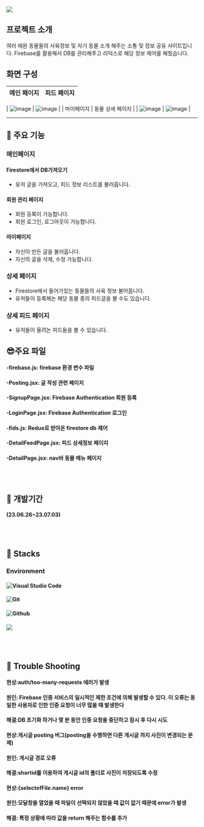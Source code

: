 <img src="https://capsule-render.vercel.app/api?type=waving&color=auto&height=200&section=header&text=😺PetoPia😺&fontSize=90" />

## 프로젝트 소개

여러 애완 동물들의 사육정보 및 자기 동물 소개 해주는 소통 및 정보 공유 사이트입니다.
Firebase를 활용해서 DB를 관리해주고 리덕스로 해당 정보 제어를 해줬습니다.

## 화면 구성

| 메인 페이지 | 피드 페이지 |
| :---------- | :---------: |

| ![image](https://github.com/Hediar/PetoPia/assets/69897998/c0944829-26b0-4eb2-8374-d547d0ad0cac)
| ![image](https://github.com/Hediar/PetoPia/assets/69897998/9328e4d0-81bb-4bf2-bb9a-182541288882)
|
| 마이페이지 | 동물 상세 페이지 |
| ![image](https://github.com/Hediar/PetoPia/assets/69897998/4832375b-5365-451a-9351-84cd80f92acd)
| ![image](https://github.com/Hediar/PetoPia/assets/69897998/bb011c35-761e-4a40-921a-5688216152c1)
|

---

## :partying_face: 주요 기능

### 메인페이지

#### Firestore에서 DB가져오기

- 유저 글을 가져오고, 피드 정보 리스트를 불러옵니다.

#### 회원 관리 페이지

- 회원 등록이 가능합니다.
- 회원 로그인, 로그아웃이 가능합니다.

#### 마이페이지

- 자신이 만든 글을 불러옵니다.
- 자신의 글을 삭제, 수정 가능합니다.

### 상세 페이지

- Firestore에서 들어가있는 동물들의 사육 정보 불어옵니다.
- 유저들이 등록해논 해당 동물 종의 피드글을 볼 수도 있습니다.

### 상세 피드 페이지

- 유저들이 올려논 피드들을 볼 수 있습니다.

## :sunglasses:주요 파일

#### -firebase.js: firebase 환경 변수 파일

#### -Posting.jsx: 글 작성 관련 페이지

#### -SignupPage.jsx: Firebase Authentication 회원 등록

#### -LoginPage.jsx: Firebase Authentication 로그인

#### -fids.js: Redux로 받아온 firestore db 제어

#### -DetailFeedPage.jsx: 피드 상세정보 페이지

#### -DetailPage.jsx: nav바 동물 메뉴 페이지

<br/><br/>

## :boxing_glove: 개발기간

#### (23.06.26~23.07.03)

<br/><br/>

## :sunflower: Stacks

### Environment

#### ![Visual Studio Code](https://img.shields.io/badge/Visual%20Studio%20Code-007ACC?style=for-the-badge&logo=Visual%20Studio%20Code&logoColor=white)

#### ![Git](https://img.shields.io/badge/Git-F05032?style=for-the-badge&logo=Git&logoColor=white)

#### ![Github](https://img.shields.io/badge/GitHub-181717?style=for-the-badge&logo=GitHub&logoColor=white)

#### <img src="https://img.shields.io/badge/React-61DAFB?style=for-the-badge&logo=React&logoColor=white"/>

<br/><br/>

## :pushpin: Trouble Shooting

#### 현상:auth/too-many-requests 에러가 발생

#### 원인: Firebase 인증 서비스의 일시적인 제한 조건에 의해 발생할 수 있다. 이 오류는 동일한 사용자로 인한 인증 요청이 너무 많을 때 발생한다

#### 해결:DB 초기화 하거나 몇 분 동안 인증 요청을 중단하고 잠시 후 다시 시도

#### 현상:게시글 posting 버그(posting을 수행하면 다른 게시글 까지 사진이 변경되는 문제)

#### 원인: 게시글 경로 오류

#### 해결:shortid를 이용하여 게시글 id의 폴더로 사진이 저장되도록 수정

#### 현상:{selectefFile.name} error

#### 원인:모달창을 열었을 때 파일이 선택되지 않았을 때 값이 없기 때문에 error가 발생

#### 해결: 특정 상황에 따라 값을 return 해주는 함수를 추가

<br/><br/>

